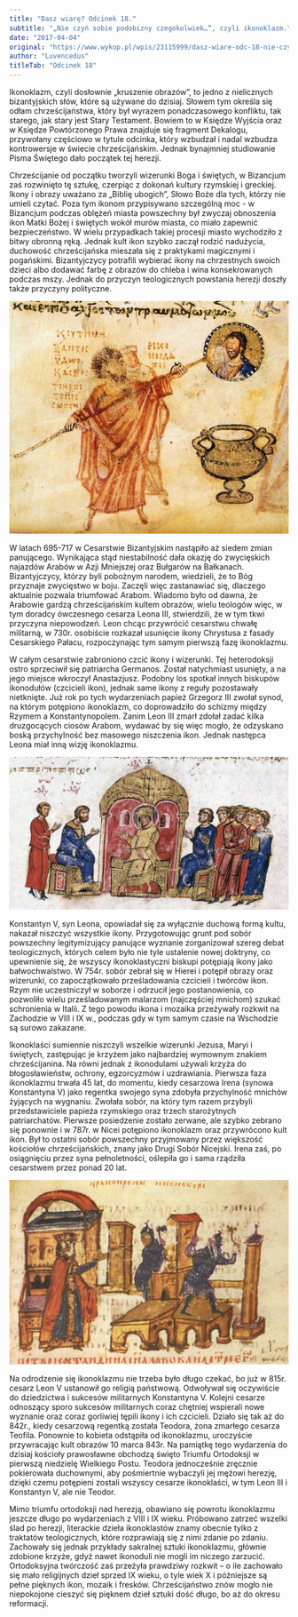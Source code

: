 ```yaml
---
title: "Dasz wiarę? Odcinek 18."
subtitle: "„Nie czyń sobie podobizny czegokolwiek…”, czyli ikonoklazm."
date: "2017-04-04"
original: "https://www.wykop.pl/wpis/23115999/dasz-wiare-odc-18-nie-czyn-sobie-podobizny-czegoko/"
author: "Luvencedus"
titleTab: "Odcinek 18"
---
```


Ikonoklazm, czyli dosłownie „kruszenie obrazów”, to jedno z nielicznych bizantyjskich słów, które są używane do dzisiaj. Słowem tym określa się odłam chrześcijaństwa, który był wyrazem ponadczasowego konfliktu, tak starego, jak stary jest Stary Testament. Bowiem to w Księdze Wyjścia oraz w Księdze Powtórzonego Prawa znajduje się fragment Dekalogu, przywołany częściowo w tytule odcinka, który wzbudzał i nadal wzbudza kontrowersje w świecie chrześcijańskim. Jednak bynajmniej studiowanie Pisma Świętego dało początek tej herezji.

Chrześcijanie od początku tworzyli wizerunki Boga i świętych, w Bizancjum zaś rozwinięto tę sztukę, czerpiąc z dokonań kultury rzymskiej i greckiej. Ikony i obrazy uważano za „Biblię ubogich”, Słowo Boże dla tych, którzy nie umieli czytać. Poza tym ikonom przypisywano szczególną moc - w Bizancjum podczas oblężeń miasta powszechny był zwyczaj obnoszenia ikon Matki Bożej i świętych wokół murów miasta, co miało zapewnić bezpieczeństwo. W wielu przypadkach takiej procesji miasto wychodziło z bitwy obronną ręką. Jednak kult ikon szybko zaczął rodzić nadużycia, duchowość chrześcijańska mieszała się z praktykami magicznymi i pogańskimi. Bizantyjczycy potrafili wybierać ikony na chrzestnych swoich dzieci albo dodawać farbę z obrazów do chleba i wina konsekrowanych podczas mszy. Jednak do przyczyn teologicznych powstania herezji doszły także przyczyny polityczne.

![Psałterz Chłudowa przedstawiający ikonoklastów zamalowujących wizerunek Jezusa](../images/odc18/chludov_psalter.jpg "Psałterz Chłudowa przedstawiający ikonoklastów zamalowujących wizerunek Jezusa.")

W latach 695-717 w Cesarstwie Bizantyjskim nastąpiło aż siedem zmian panującego. Wynikająca stąd niestabilność dała okazję do zwycięskich najazdów Arabów w Azji Mniejszej oraz Bułgarów na Bałkanach. Bizantyjczycy, którzy byli pobożnym narodem, wiedzieli, że to Bóg przyznaje zwycięstwo w boju. Zaczęli więc zastanawiać się, dlaczego aktualnie pozwala triumfować Arabom. Wiadomo było od dawna, że Arabowie gardzą chrześcijańskim kultem obrazów, wielu teologów więc, w tym doradcy ówczesnego cesarza Leona III, stwierdzili, że w tym tkwi przyczyna niepowodzeń. Leon chcąc przywrócić cesarstwu chwałę militarną, w 730r. osobiście rozkazał usunięcie ikony Chrystusa z fasady Cesarskiego Pałacu, rozpoczynając tym samym pierwszą fazę ikonoklazmu.

W całym cesarstwie zabroniono czcić ikony i wizerunki. Tej heterodoksji ostro sprzeciwił się patriarcha Germanos. Został natychmiast usunięty, a na jego miejsce wkroczył Anastazjusz. Podobny los spotkał innych biskupów ikonodułów (czcicieli ikon), jednak same ikony z reguły pozostawały nietknięte. Już rok po tych wydarzeniach papież Grzegorz III zwołał synod, na którym potępiono ikonoklazm, co doprowadziło do schizmy między Rzymem a Konstantynopolem. Zanim Leon III zmarł zdołał zadać kilka druzgocących ciosów Arabom, wydawać by się więc mogło, że odzyskano boską przychylność bez masowego niszczenia ikon. Jednak następca Leona miał inną wizję ikonoklazmu.

![Debata na temat ikon, ilustracja z kroniki Skylitzesa](../images/odc18/agrument_about_icons.jpg "Debata na temat ikon, ilustracja z kroniki Skylitzesa.")

Konstantyn V, syn Leona, opowiadał się za wyłącznie duchową formą kultu, nakazał niszczyć wszystkie ikony. Przygotowując grunt pod sobór powszechny legitymizujący panujące wyznanie zorganizował szereg debat teologicznych, których celem było nie tyle ustalenie nowej doktryny, co upewnienie się, że wszyscy ikonoklastyczni biskupi potępiają ikony jako bałwochwalstwo. W 754r. sobór zebrał się w Hierei i potępił obrazy oraz wizerunki, co zapoczątkowało prześladowania czcicieli i twórców ikon. Rzym nie uczestniczył w soborze i odrzucił jego postanowienia, co pozwoliło wielu prześladowanym malarzom (najczęściej mnichom) szukać schronienia w Italii. Z tego powodu ikona i mozaika przeżywały rozkwit na Zachodzie w VIII i IX w., podczas gdy w tym samym czasie na Wschodzie są surowo zakazane.

Ikonoklaści sumiennie niszczyli wszelkie wizerunki Jezusa, Maryi i świętych, zastępując je krzyżem jako najbardziej wymownym znakiem chrześcijanina. Na równi jednak z ikonodulami używali krzyża do błogosławieństw, ochrony, egzorcyzmów i uzdrawiania. Pierwsza faza ikonoklazmu trwała 45 lat, do momentu, kiedy cesarzowa Irena (synowa Konstantyna V) jako regentka swojego syna zdobyła przychylność mnichów żyjących na wygnaniu. Zwołała sobór, na który tym razem przybyli przedstawiciele papieża rzymskiego oraz trzech starożytnych patriarchatów. Pierwsze posiedzenie zostało zerwane, ale szybko zebrano się ponownie i w 787r. w Nicei potępiono ikonoklazm oraz przywrócono kult ikon. Był to ostatni sobór powszechny przyjmowany przez większość kościołów chrześcijańskich, znany jako Drugi Sobór Nicejski. Irena zaś, po osiągnięciu przez syna pełnoletności, oślepiła go i sama rządziła cesarstwem przez ponad 20 lat.

![Ludzie cesarza ikonoklasty, Konstantyna V, niszczą kościół](../images/odc18/constantinev_church_destruction.jpg "Ludzie cesarza ikonoklasty, Konstantyna V, niszczą kościół.")

Na odrodzenie się ikonoklazmu nie trzeba było długo czekać, bo już w 815r. cesarz Leon V ustanowił go religią państwową. Odwoływał się oczywiście do dziedzictwa i sukcesów militarnych Konstantyna V. Kolejni cesarze odnoszący sporo sukcesów militarnych coraz chętniej wspierali nowe wyznanie oraz coraz gorliwiej tępili ikony i ich czcicieli. Działo się tak aż do 842r., kiedy cesarzową regentką została Teodora, żona zmarłego cesarza Teofila. Ponownie to kobieta odstąpiła od ikonoklazmu, uroczyście przywracając kult obrazów 10 marca 843r. Na pamiątkę tego wydarzenia do dzisiaj kościoły prawosławne obchodzą święto Triumfu Ortodoksji w pierwszą niedzielę Wielkiego Postu. Teodora jednocześnie zręcznie pokierowała duchownymi, aby pośmiertnie wybaczyli jej mężowi herezję, dzięki czemu potępieni zostali wszyscy cesarze ikonoklaści, w tym Leon III i Konstantyn V, ale nie Teodor.

Mimo triumfu ortodoksji nad herezją, obawiano się powrotu ikonoklazmu jeszcze długo po wydarzeniach z VIII i IX wieku. Próbowano zatrzeć wszelki ślad po herezji, literackie dzieła ikonoklastów znamy obecnie tylko z traktatów teologicznych, które rozprawiają się z nimi zdanie po zdaniu. Zachowały się jednak przykłady sakralnej sztuki ikonoklazmu, głównie zdobione krzyże, gdyż nawet ikonoduli nie mogli im niczego zarzucić. Ortodoksyjna twórczość zaś przeżyła prawdziwy rozkwit – o ile zachowało się mało religijnych dzieł sprzed IX wieku, o tyle wiek X i późniejsze są pełne pięknych ikon, mozaik i fresków. Chrześcijaństwo znów mogło nie niepokojone cieszyć się pięknem dzieł sztuki dość długo, bo aż do okresu reformacji.